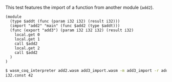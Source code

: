 This test features the import of a function from another module (`add2`).
```wasm
(module
  (type $addt (func (param i32 i32) (result i32)))
  (import "add2" "main" (func $add2 (type $addt)))
  (func (export "add3") (param i32 i32 i32) (result i32)
    local.get 0
    local.get 1
    call $add2
    local.get 2
    call $add2
  )
)

```

```sh
$ wasm_coq_interpreter add2.wasm add3_import.wasm -m add3_import -r add3 -a "i32.const 12_3" -a "i32.const -8_0" -a "i32.const -1"
i32.const 42

```
